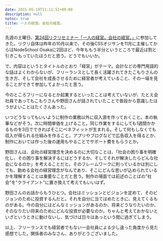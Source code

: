 ```yaml
---
date: 2015-05-19T11:11:52+09:00
description: null
notoc: true
title: 一人の経営。会社の経営。
---
```


先週の土曜日、[第24回リクリセミナー「一人の経営。会社の経営。」](https://recreators.doorkeeper.jp/events/22130)に参加してきた。リクリ自体は昨年の10月以来で、その後CSSオジサンを11月に主催してからはNodeSchool Osakaに2回ほど、今年ももう半分というところで最近は割と引きこもっていたほうだと思う。どうでもいいか。

で、内容はというとタイトルのとおり「経営」がテーマ。会計などの専門用語的な話はよくわからないが、フリーランスとして長く活躍されてきたこもりさんの生き方、そして会社を成長させるために経営者が考えていること、その一端を見ることができて参加してよかったと思う。

今のところフリーになるとか起業するといったことは考えていないが、たとえ会社員であってもこもりさんや野田さんが話されていたことで普段から意識したほうがよいことはたくさんあった。

いつどうなってもいいように制作の業務以外に収入源を作っておくこと。本の執筆などがそう。次に時間単価を上げること。同じ作業をするにしても1週間かかるものを3日でできればそこにベネフィットが生まれる。そして何もしなくても収入が得られる仕組みを作ること。アプリやブログなどで広告収入を得るとか、制作においては作った後の運用もやることでサポート費をもらうとか。

野田さんは、会社の経営理念を決めるのに大切なことは、「社会の困り事を明確化し、その困り事を解決するにはどうするか、そしてそれが解決したらどんな社会になるのか」を考えることだと。そのフレームワークに則っているかは別にしても、勤める会社の経営理念がなんであり、そこにどんな思いが込められているかを理解することは重要なことだと思う。制作の場面では前述のことばの"社会"を"クライアント"に置き換えて考えてもいいはず。

野田さんのお話からもうひとつ。会社はミッションとビジョンを定めて、そのビジョンのために投資するんだと。それを自分に当てはめたときに、見えてくるものがある。今の自分にはどんなミッションがあるのか、将来どうなりたいのか、そのなりたい将来のためにどんな投資が必要なのか。ちゃんと考えておかないといざというときに動けないし、気づけば日々はあっという間に過ぎてしまう。

以上、フリーランスでも経営者でもない一会社員による少し違った角度から見た感想でした。関係者のみなさん、ありがとうございました。
